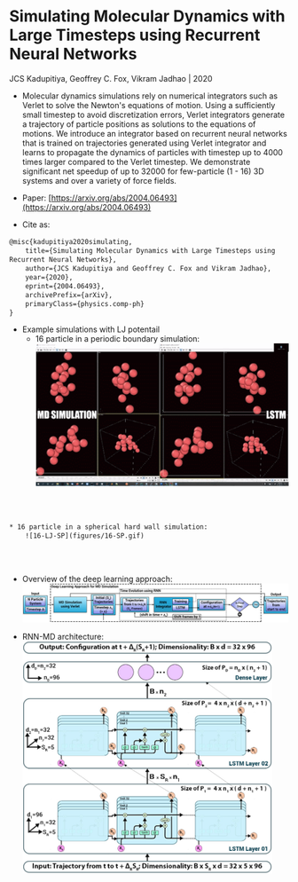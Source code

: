 # Simulating Molecular Dynamics with Large Timesteps using Recurrent Neural Networks
JCS Kadupitiya, Geoffrey C. Fox, Vikram Jadhao | 2020

* Molecular dynamics simulations rely on numerical integrators such as Verlet to solve the Newton's equations of motion. Using a sufficiently small timestep to avoid discretization errors, Verlet integrators generate a trajectory of particle positions as solutions to the equations of motions. We introduce an integrator based on recurrent neural networks that is trained on trajectories generated using Verlet integrator and learns to propagate the dynamics of particles with timestep up to 4000 times larger compared to the Verlet timestep. We demonstrate significant net speedup of up to 32000 for few-particle (1 - 16) 3D systems and over a variety of force fields.

* Paper: [https://arxiv.org/abs/2004.06493](https://arxiv.org/abs/2004.06493)

* Cite as:
```
@misc{kadupitiya2020simulating,
    title={Simulating Molecular Dynamics with Large Timesteps using Recurrent Neural Networks},
    author={JCS Kadupitiya and Geoffrey C. Fox and Vikram Jadhao},
    year={2020},
    eprint={2004.06493},
    archivePrefix={arXiv},
    primaryClass={physics.comp-ph}
}
```

* Example simulations with LJ potentail
    * 16 particle in a periodic boundary simulation:
        ![16-LJ-PB](figures/16-PB.gif)
<br />
<br />
    
    * 16 particle in a spherical hard wall simulation: 
        ![16-LJ-SP](figures/16-SP.gif)
<br />
<br />
 
* Overview of the deep learning approach:
  ![overall-idea](figures/fig2.jpg)

* RNN-MD architecture:
  <img src="figures/fig1.jpg" width="450">

